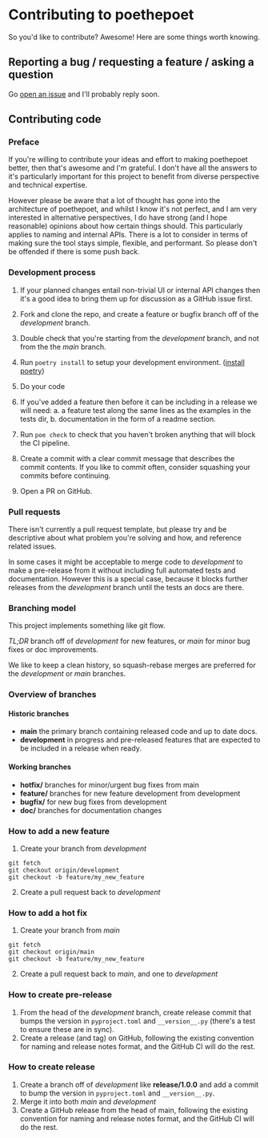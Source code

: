 # Contributing to poethepoet

So you'd like to contribute? Awesome! Here are some things worth knowing.

## Reporting a bug / requesting a feature / asking a question

Go [open an issue](https://github.com/nat-n/poethepoet/issues) and I'll probably reply soon.

## Contributing code

### Preface

If you're willing to contribute your ideas and effort to making poethepoet better, then that's awesome and I'm grateful. I don't have all the answers to it's particularly important for this project to benefit from diverse perspective and technical expertise.

However please be aware that a lot of thought has gone into the architecture of poethepoet, and whilst I know it's not perfect, and I am very interested in alternative perspectives, I do have strong (and I hope reasonable) opinions about how certain things should. This particularly applies to naming and internal APIs. There is a lot to consider in terms of making sure the tool stays simple, flexible, and performant. So please don't be offended if there is some push back.

### Development process

1. If your planned changes entail non-trivial UI or internal API changes then it's a good idea to bring them up for discussion as a GitHub issue first.

2. Fork and clone the repo, and create a feature or bugfix branch off of the _development_ branch.

3. Double check that you're starting from the _development_ branch, and not from the the _main_ branch.

4. Run `poetry install` to setup your development environment. ([install poetry](https://python-poetry.org/docs/#installation))

5. Do your code

6. If you've added a feature then before it can be including in a release we will need:
  a. a feature test along the same lines as the examples in the tests dir,
  b. documentation in the form of a readme section.

5. Run `poe check` to check that you haven't broken anything that will block the CI pipeline.

6. Create a commit with a clear commit message that describes the commit contents. If you like to commit often, consider squashing your commits before continuing.

7. Open a PR on GitHub.

### Pull requests

There isn't currently a pull request template, but please try and be descriptive about what problem you're solving and how, and reference related issues.

In some cases it might be acceptable to merge code to _development_ to make a pre-release from it without including full automated tests and documentation. However this is a special case, because it blocks further releases from the _development_ branch until the tests an docs are there.

### Branching model

This project implements something like git flow.

_TL;DR_ branch off of _development_ for new features, or _main_ for minor bug fixes or doc improvements.

We like to keep a clean history, so squash-rebase merges are preferred for the _development_ or _main_ branches.

### Overview of branches

#### Historic branches

- **main** the primary branch containing released code and up to date docs.
- **development** in progress and pre-released features that are expected to be included in a release when ready.


#### Working branches

- **hotfix/<description>** branches for minor/urgent bug fixes from main
- **feature/<description>** branches for new feature development from development
- **bugfix/<description>** for new bug fixes from development
- **doc/<description>** branches for documentation changes

### How to add a new feature

1. Create your branch from _development_
  ```
  git fetch
  git checkout origin/development
  git checkout -b feature/my_new_feature
  ```
2. Create a pull request back to _development_

### How to add a hot fix

1. Create your branch from _main_
  ```
  git fetch
  git checkout origin/main
  git checkout -b feature/my_new_feature
  ```
2. Create a pull request back to _main_, and one to _development_

### How to create pre-release

1. From the head of the _development_ branch, create release commit that bumps the version in `pyproject.toml` and `__version__.py` (there's a test to ensure these are in sync).
2. Create a release (and tag) on GitHub, following the existing convention for naming and release notes format, and the GitHub CI will do the rest.

### How to create release

1. Create a branch off of _development_ like **release/1.0.0** and add a commit to bump the version in `pyproject.toml` and `__version__.py`.
2. Merge it into both _main_ and _development_
3. Create a GitHub release from the head of main, following the existing convention for naming and release notes format, and the GitHub CI will do the rest.
